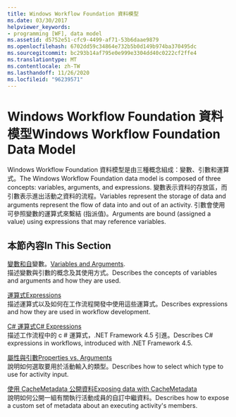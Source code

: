 ```yaml
---
title: Windows Workflow Foundation 資料模型
ms.date: 03/30/2017
helpviewer_keywords:
- programming [WF], data model
ms.assetid: d5752e51-cfc9-4499-af71-53b6daae9879
ms.openlocfilehash: 6702dd59c34864e732b5b0d149b974ba370495dc
ms.sourcegitcommit: bc293b14af795e0e999e3304dd40c0222cf2ffe4
ms.translationtype: MT
ms.contentlocale: zh-TW
ms.lasthandoff: 11/26/2020
ms.locfileid: "96239571"
---
```

# <a name="windows-workflow-foundation-data-model"></a><span data-ttu-id="ce346-102">Windows Workflow Foundation 資料模型</span><span class="sxs-lookup"><span data-stu-id="ce346-102">Windows Workflow Foundation Data Model</span></span>

<span data-ttu-id="ce346-103">Windows Workflow Foundation 資料模型是由三種概念組成：變數、引數和運算式。</span><span class="sxs-lookup"><span data-stu-id="ce346-103">The Windows Workflow Foundation data model is composed of three concepts: variables, arguments, and expressions.</span></span> <span data-ttu-id="ce346-104">變數表示資料的存放區，而引數表示進出活動之資料的流程。</span><span class="sxs-lookup"><span data-stu-id="ce346-104">Variables represent the storage of data and arguments represent the flow of data into and out of an activity.</span></span> <span data-ttu-id="ce346-105">引數會使用可參照變數的運算式來繫結 (指派值)。</span><span class="sxs-lookup"><span data-stu-id="ce346-105">Arguments are bound (assigned a value) using expressions that may reference variables.</span></span>  
  
## <a name="in-this-section"></a><span data-ttu-id="ce346-106">本節內容</span><span class="sxs-lookup"><span data-stu-id="ce346-106">In This Section</span></span>  

 <span data-ttu-id="ce346-107">[變數和自](variables-and-arguments.md)變數。</span><span class="sxs-lookup"><span data-stu-id="ce346-107">[Variables and Arguments](variables-and-arguments.md).</span></span>  
 <span data-ttu-id="ce346-108">描述變數與引數的概念及其使用方式。</span><span class="sxs-lookup"><span data-stu-id="ce346-108">Describes the concepts of variables and arguments and how they are used.</span></span>  
  
 [<span data-ttu-id="ce346-109">運算式</span><span class="sxs-lookup"><span data-stu-id="ce346-109">Expressions</span></span>](expressions.md)  
 <span data-ttu-id="ce346-110">描述運算式以及如何在工作流程開發中使用這些運算式。</span><span class="sxs-lookup"><span data-stu-id="ce346-110">Describes expressions and how they are used in workflow development.</span></span>  
  
 [<span data-ttu-id="ce346-111">C# 運算式</span><span class="sxs-lookup"><span data-stu-id="ce346-111">C# Expressions</span></span>](csharp-expressions.md)  
 <span data-ttu-id="ce346-112">描述工作流程中的 c # 運算式，.NET Framework 4.5 引進。</span><span class="sxs-lookup"><span data-stu-id="ce346-112">Describes C# expressions in workflows, introduced with .NET Framework 4.5.</span></span>  
  
 [<span data-ttu-id="ce346-113">屬性與引數</span><span class="sxs-lookup"><span data-stu-id="ce346-113">Properties vs. Arguments</span></span>](properties-vs-arguments.md)  
 <span data-ttu-id="ce346-114">說明如何選取要用於活動輸入的類型。</span><span class="sxs-lookup"><span data-stu-id="ce346-114">Describes how to select which type to use for activity input.</span></span>  
  
 [<span data-ttu-id="ce346-115">使用 CacheMetadata 公開資料</span><span class="sxs-lookup"><span data-stu-id="ce346-115">Exposing data with CacheMetadata</span></span>](exposing-data-with-cachemetadata.md)  
 <span data-ttu-id="ce346-116">說明如何公開一組有關執行活動成員的自訂中繼資料。</span><span class="sxs-lookup"><span data-stu-id="ce346-116">Describes how to expose a custom set of metadata about an executing activity's members.</span></span>
